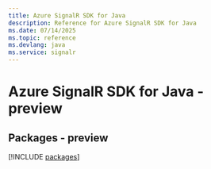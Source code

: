 ```yaml
---
title: Azure SignalR SDK for Java
description: Reference for Azure SignalR SDK for Java
ms.date: 07/14/2025
ms.topic: reference
ms.devlang: java
ms.service: signalr
---
```

# Azure SignalR SDK for Java - preview
## Packages - preview
[!INCLUDE [packages](signalr-index.md)]